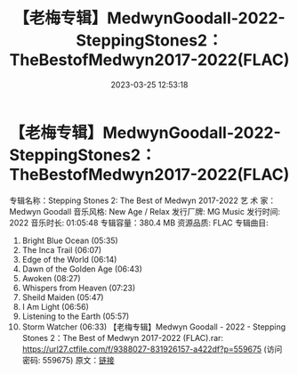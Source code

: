 ﻿---
title: 【老梅专辑】MedwynGoodall-2022-SteppingStones2：TheBestofMedwyn2017-2022(FLAC)
date: 2023-03-25 12:53:18
categories: 古典音乐、新世纪、纯音雅乐
tags: 纯音雅乐
---
# 【老梅专辑】MedwynGoodall-2022-SteppingStones2：TheBestofMedwyn2017-2022(FLAC)

专辑名称：Stepping Stones 2: The Best of
Medwyn 2017-2022
艺 术 家：Medwyn Goodall
音乐风格: New Age / Relax
发行厂牌: MG Music
发行时间: 2022
音乐时长: 01:05:48
专辑容量：380.4 MB
资源品质: FLAC
专辑曲目:
01. Bright Blue Ocean (05:35)
02. The Inca Trail (06:07)
03. Edge of the World (06:14)
04. Dawn of the Golden Age (06:43)
05. Awoken (08:27)
06. Whispers from Heaven (07:23)
07. Sheild Maiden (05:47)
08. I Am Light (06:56)
09. Listening to the Earth (05:57)
10. Storm Watcher (06:33)
【老梅专辑】Medwyn Goodall - 2022 - Stepping Stones 2：The Best of
Medwyn 2017-2022 (FLAC).rar: https://url27.ctfile.com/f/9388027-831926157-a422df?p=559675
(访问密码: 559675)
原文：[链接](https://blog.sina.com.cn/s/blog_1647c7e7601031159.html)